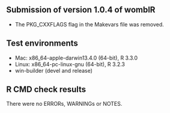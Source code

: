 ## Submission of version 1.0.4 of womblR
* The PKG_CXXFLAGS flag in the Makevars file was removed. 

## Test environments
* Mac: x86_64-apple-darwin13.4.0 (64-bit), R 3.3.0
* Linux: x86_64-pc-linux-gnu (64-bit), R 3.2.3
* win-builder (devel and release)

## R CMD check results
There were no ERRORs, WARNINGs or NOTES. 

